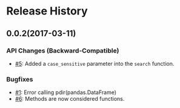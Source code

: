Release History
===============

0.0.2(2017-03-11)
---------

### API Changes (Backward-Compatible)

* [#5](https://github.com/laike9m/pdir2/pull/5): Added a `case_sensitive` parameter into the `search` function.

### Bugfixes
* [#1](https://github.com/laike9m/pdir2/issues/1): Error calling pdir(pandas.DataFrame)
* [#6](https://github.com/laike9m/pdir2/pull/6): Methods are now considered
functions.

